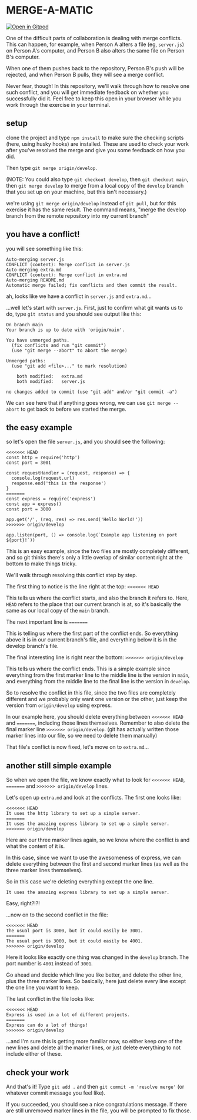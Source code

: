 # MERGE-A-MATIC 

[![Open in Gitpod](https://gitpod.io/button/open-in-gitpod.svg)](https://gitpod.io/#https://github.com/lpmi-13/merge-a-matic)

One of the difficult parts of collaboration is dealing with merge
conflicts. This can happen, for example, when Person A alters
a file (eg, `server.js`) on Person A's computer, and Person B also
alters the same file on Person B's computer.

When one of them pushes back to the repository, Person B's
push will be rejected, and when Person B pulls, they will see
a merge conflict.

Never fear, though! In this repository, we'll walk through how
to resolve one such conflict, and you will get immediate
feedback on whether you successfully did it. Feel free to
keep this open in your browser while you work through the
exercise in your terminal.

## setup

clone the project and type `npm install` to make sure the
checking scripts (here, using husky hooks) are installed. These
are used to check your work after you've resolved the merge and
give you some feedback on how you did.

Then type `git merge origin/develop`.

(NOTE: You could also type `git checkout develop`, then
`git checkout main`, then `git merge develop` to merge
from a local copy of the `develop` branch that you set
up on your machine, but this isn't necessary.)

we're using `git merge origin/develop` instead of `git pull`,
but for this exercise it has the same result. The command means,
"merge the develop branch from the remote repository into
my current branch"

## you have a conflict!

you will see something like this:

```
Auto-merging server.js
CONFLICT (content): Merge conflict in server.js
Auto-merging extra.md
CONFLICT (content): Merge conflict in extra.md
Auto-merging README.md
Automatic merge failed; fix conflicts and then commit the result.
```

ah, looks like we have a conflict in `server.js` and `extra.md`...

...well let's start with `server.js`. First, just to confirm what 
git wants us to do, type `git status` and you should see output 
like this:

```
On branch main
Your branch is up to date with 'origin/main'.

You have unmerged paths.
  (fix conflicts and run "git commit")
  (use "git merge --abort" to abort the merge)

Unmerged paths:
  (use "git add <file>..." to mark resolution)

	both modified:   extra.md
	both modified:   server.js

no changes added to commit (use "git add" and/or "git commit -a")
```

We can see here that if anything goes wrong, we can use 
`git merge --abort` to get back to before we started the merge.

## the easy example

so let's open the file `server.js`, and you should see the
following:

```
<<<<<<< HEAD
const http = require('http')
const port = 3001

const requestHandler = (request, response) => {
  console.log(request.url)
  response.end('this is the response')
}
=======
const express = require('express')
const app = express()
const port = 3000

app.get('/', (req, res) => res.send('Hello World!'))
>>>>>>> origin/develop

app.listen(port, () => console.log(`Example app listening on port ${port}!`))
```

This is an easy example, since the two files are mostly completely
different, and so git thinks there's only a little overlap of
similar content right at the bottom to make things tricky.

We'll walk through resolving this conflict step by step.

The first thing to notice is the line right at the top:
`<<<<<<< HEAD`

This tells us where the conflict starts, and also the branch it
refers to. Here, `HEAD` refers to the place that our
current branch is at, so it's basically the same as our local
copy of the `main` branch.

The next important line is 
`=======`

This is telling us where the first part of the conflict ends. So
everything above it is in our current branch's file, and everything
below it is in the develop branch's file.

The final interesting line is right near the bottom:
`>>>>>>> origin/develop`

This tells us where the conflict ends. This is a simple example
since everything from the first marker line to the middle line is
the version in `main`, and everything from the middle line to the
final line is the version in `develop`.

So to resolve the conflict in this file, since the two files
are completely different and we probably only want one version or
the other, just keep the version from `origin/develop` using
express.

In our example here, you should delete everything between
`<<<<<<< HEAD` and `=======`, including those lines themselves.
Remember to also delete the final marker line `>>>>>>> origin/develop`.
(git has actually written those marker lines into our file, so we
need to delete them manually)

That file's conflict is now fixed, let's move on to `extra.md`...

## another still simple example

So when we open the file, we know exactly what to look for 
`<<<<<<< HEAD`, `=======` and `>>>>>>> origin/develop` lines.

Let's open up `extra.md` and look at the conflicts. The first one
looks like:

```
<<<<<<< HEAD
It uses the http library to set up a simple server.
=======
It uses the amazing express library to set up a simple server.
>>>>>>> origin/develop
```

Here are our three marker lines again, so we know where the
conflict is and what the content of it is.

In this case, since we want to use the awesomeness of express,
we can delete everything between the first and second marker
lines (as well as the three marker lines themselves).

So in this case we're deleting everything except the one line.

```
It uses the amazing express library to set up a simple server.
```

Easy, right?!?!

...now on to the second conflict in the file:

```
<<<<<<< HEAD
The usual port is 3000, but it could easily be 3001.
=======
The usual port is 3000, but it could easily be 4001.
>>>>>>> origin/develop
```

Here it looks like exactly one thing was changed in the `develop`
branch. The port number is `4001` instead of `3001`.

Go ahead and decide which line you like better, and delete the
other line, plus the three marker lines. So basically, here
just delete every line except the one line you want to keep.

The last conflict in the file looks like:

```
<<<<<<< HEAD
Express is used in a lot of different projects.
=======
Express can do a lot of things!
>>>>>>> origin/develop
```

...and I'm sure this is getting more familiar now, so either
keep one of the new lines and delete all the marker lines,
or just delete everything to not include either of these.

## check your work

And that's it! Type `git add .` and then `git commit -m 'resolve
merge'` (or whatever commit message you feel like).

If you succeeded, you should see a nice congratulations message.
If there are still unremoved marker lines in the file, you will
be prompted to fix those.
